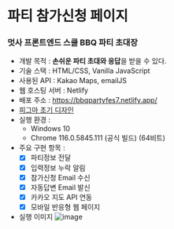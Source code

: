 # 파티 참가신청 페이지
### 멋사 프론트엔드 스쿨 BBQ 파티 초대장
- 개발 목적 : **손쉬운 파티 초대와 응답**을 받을 수 있다.
- 기술 스택 : HTML/CSS, Vanilla JavaScript
- 사용된 API : Kakao Maps, emailJS
- 웹 호스팅 서버 : Netlify
- 배포 주소 : https://bbqpartyfes7.netlify.app/
- [피그마 초기 디자인](https://www.figma.com/file/E7FsTVW6cmM6mbbTw3FBWA/BBQ-%EC%B0%B8%EA%B0%80%EC%8B%A0%EC%B2%AD-%ED%8E%98%EC%9D%B4%EC%A7%80?type=design&node-id=0-1&mode=design&t=BxStFcu4fSiYnPLo-0)
- 실행 환경 :
  - Windows 10
  - Chrome 116.0.5845.111 (공식 빌드) (64비트)
- 주요 구현 항목 :
  - [x] 파티정보 전달
  - [x] 입력정보 누락 알림
  - [x] 참가신청 Email 수신
  - [x] 자동답변 Email 발신
  - [x] 카카오 지도 API 연동
  - [x] 모바일 반응형 웹 페이지
- 실행 이미지
![image](https://github.com/redcontroller/invitation/assets/11751089/b1216a93-4f04-4819-894a-cd82fe2b9cde)


